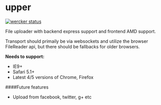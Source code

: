 upper
=====

[![wercker status](https://app.wercker.com/status/06e639df26a492af27037e8f953b9178/m "wercker status")](https://app.wercker.com/project/bykey/06e639df26a492af27037e8f953b9178)

File uploader with backend express support and frontend AMD support.

Transport should primaily be via websockets and utilize the browser FileReader api, but there should be fallbacks for older browsers.

**Needs to support:**
- IE9+
- Safari 5.1+
- Latest 4/5 versions of Chrome, Firefox

####Future features
- Upload from facebook, twitter, g+ etc
